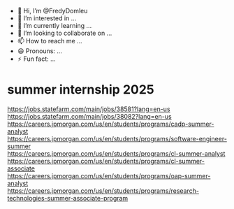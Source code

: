 - 👋 Hi, I’m @FredyDomleu
- 👀 I’m interested in ...
- 🌱 I’m currently learning ...
- 💞️ I’m looking to collaborate on ...
- 📫 How to reach me ...
- 😄 Pronouns: ...
- ⚡ Fun fact: ...

<!---
FredyDomleu/FredyDomleu is a ✨ special ✨ repository because its `README.md` (this file) appears on your GitHub profile.
You can click the Preview link to take a look at your changes.
--->


# summer internship 2025

https://jobs.statefarm.com/main/jobs/38581?lang=en-us       
https://jobs.statefarm.com/main/jobs/38082?lang=en-us   
https://careers.jpmorgan.com/us/en/students/programs/cadp-summer-analyst       
https://careers.jpmorgan.com/us/en/students/programs/software-engineer-summer    
https://careers.jpmorgan.com/us/en/students/programs/cl-summer-analyst    
https://careers.jpmorgan.com/us/en/students/programs/cl-summer-associate    
https://careers.jpmorgan.com/us/en/students/programs/oap-summer-analyst    
https://careers.jpmorgan.com/us/en/students/programs/research-technologies-summer-associate-program   
